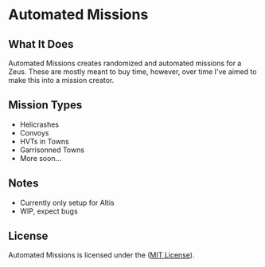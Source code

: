 # Automated Missions

## What It Does
Automated Missions creates randomized and automated missions for a Zeus. These are mostly meant to buy time, however, over time I've aimed to make this into a mission creator.

## Mission Types

 - Helicrashes
 - Convoys
 - HVTs in Towns
 - Garrisonned Towns
 - More soon...


## Notes
 - Currently only setup for Altis
 - WIP, expect bugs

## License
Automated Missions is licensed under the ([MIT License](https://github.com/expung3d/A3-Automated-Missions/blob/main/LICENSE)).
